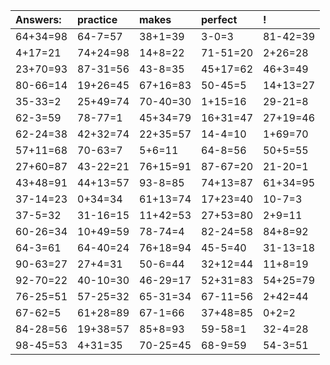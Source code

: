 | Answers: | practice | makes | perfect | ! |
| :--- | :--- | :--- | :--- | :--- |
| 64+34=98 | 64-7=57 | 38+1=39 | 3-0=3 | 81-42=39 | 
| 4+17=21 | 74+24=98 | 14+8=22 | 71-51=20 | 2+26=28 | 
| 23+70=93 | 87-31=56 | 43-8=35 | 45+17=62 | 46+3=49 | 
| 80-66=14 | 19+26=45 | 67+16=83 | 50-45=5 | 14+13=27 | 
| 35-33=2 | 25+49=74 | 70-40=30 | 1+15=16 | 29-21=8 | 
| 62-3=59 | 78-77=1 | 45+34=79 | 16+31=47 | 27+19=46 | 
| 62-24=38 | 42+32=74 | 22+35=57 | 14-4=10 | 1+69=70 | 
| 57+11=68 | 70-63=7 | 5+6=11 | 64-8=56 | 50+5=55 | 
| 27+60=87 | 43-22=21 | 76+15=91 | 87-67=20 | 21-20=1 | 
| 43+48=91 | 44+13=57 | 93-8=85 | 74+13=87 | 61+34=95 | 
| 37-14=23 | 0+34=34 | 61+13=74 | 17+23=40 | 10-7=3 | 
| 37-5=32 | 31-16=15 | 11+42=53 | 27+53=80 | 2+9=11 | 
| 60-26=34 | 10+49=59 | 78-74=4 | 82-24=58 | 84+8=92 | 
| 64-3=61 | 64-40=24 | 76+18=94 | 45-5=40 | 31-13=18 | 
| 90-63=27 | 27+4=31 | 50-6=44 | 32+12=44 | 11+8=19 | 
| 92-70=22 | 40-10=30 | 46-29=17 | 52+31=83 | 54+25=79 | 
| 76-25=51 | 57-25=32 | 65-31=34 | 67-11=56 | 2+42=44 | 
| 67-62=5 | 61+28=89 | 67-1=66 | 37+48=85 | 0+2=2 | 
| 84-28=56 | 19+38=57 | 85+8=93 | 59-58=1 | 32-4=28 | 
| 98-45=53 | 4+31=35 | 70-25=45 | 68-9=59 | 54-3=51 | 
